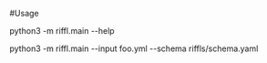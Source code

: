 #Usage

python3 -m riffl.main --help

python3 -m riffl.main --input foo.yml --schema riffls/schema.yaml
